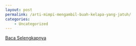 ```yaml
---
layout: post
permalink: /arti-mimpi-mengambil-buah-kelapa-yang-jatuh/
categories:
    - Uncategorized
---
```


[Baca Selengkapnya](/06)